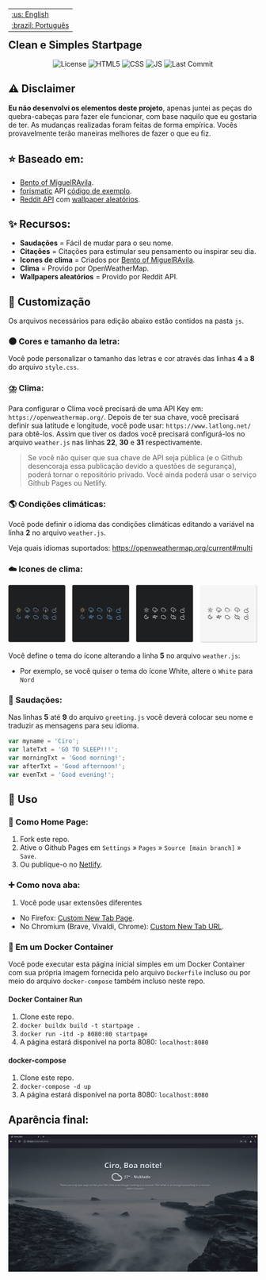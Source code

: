 
</p>

<table align="right">
 <tr><td><a href="https://github.com/ciro-mota/Personal-Startpage/blob/main/README.md">:us: English</a></td></tr>
 <tr><td><a href="https://github.com/ciro-mota/Personal-Startpage/blob/main/README.pt-br.md">:brazil: Português</a></td></tr>
</table>

<h2>Clean e Simples Startpage</h2>

<p align="center">
    <img alt="License" src="https://img.shields.io/badge/License-GPLv3-blue.svg?style=for-the-badge">
    <img alt="HTML5" src="https://img.shields.io/badge/HTML5-E34F26?style=for-the-badge&logo=html5&logoColor=white">
    <img alt="CSS" src="https://img.shields.io/badge/CSS3-1572B6?style=for-the-badge&logo=css3&logoColor=white">
    <img alt="JS" src="https://img.shields.io/badge/JavaScript-323330?style=for-the-badge&logo=javascript&logoColor=F7DF1E">
    <img alt="Last Commit" src="https://img.shields.io/github/last-commit/ciro-mota/Personal-Startpage?style=for-the-badge">
</p>

## ⚠️ Disclaimer

**Eu não desenvolvi os elementos deste projeto**, apenas juntei as peças do quebra-cabeças para fazer ele funcionar, com base naquilo que eu gostaria de ter. As mudanças realizadas foram feitas de forma empírica. Vocês provavelmente terão maneiras melhores de fazer o que eu fiz.
## ⭐ Baseado em:

- [Bento of MiguelRAvila](https://github.com/MiguelRAvila/Bento).
- [forismatic](http://forismatic.com/en/api/) API [código de exemplo](https://codepen.io/catapixel/pen/LpVEgy).
- [Reddit API](https://www.reddit.com/dev/api/) com [wallpaper aleatórios](https://stackoverflow.com/questions/8191105/how-to-extract-url-data-from-reddit-api-using-json?rq=1).

## ✨ Recursos:

- **Saudações** = Fácil de mudar para o seu nome.
- **Citações** = Citações para estimular seu pensamento ou inspirar seu dia.
- **Icones de clima** = Criados por [Bento of MiguelRAvila](https://github.com/MiguelRAvila/Bento).
- **Clima** = Provido por OpenWeatherMap.
- **Wallpapers aleatórios** = Provido por Reddit API.
## 🎨 Customização

Os arquivos necessários para edição abaixo estão contidos na pasta `js`.
### 🌑 Cores e tamanho da letra:

Você pode personalizar o tamanho das letras e cor através das linhas **4** a **8** do arquivo `style.css`.
### ⛈️ Clima:

Para configurar o Clima você precisará de uma API Key em: `https://openweathermap.org/`. Depois de ter sua chave, você precisará definir sua latitude e longitude, você pode usar: `https://www.latlong.net/` para obtê-los. Assim que tiver os dados você precisará configurá-los no arquivo `weather.js` nas linhas **22**, **30** e **31** respectivamente.

> Se você não quiser que sua chave de API seja pública (e o Github desencoraja essa publicação devido a questões de segurança), poderá tornar o repositório privado. Você ainda poderá usar o serviço Github Pages ou Netlify.
### 🌎 Condições climáticas:

Você pode definir o idioma das condições climáticas editando a variável na linha **2** no arquivo `weather.js`.

Veja quais idiomas suportados: https://openweathermap.org/current#multi

### ☁️ Icones de clima:

![](assets/previewico.png)

Você define o tema do ícone alterando a linha **5** no arquivo `weather.js`:

- Por exemplo, se você quiser o tema do ícone White, altere o `White` para `Nord`

### 👋 Saudações:

Nas linhas **5** até **9** do arquivo `greeting.js` você deverá colocar seu nome e traduzir as mensagens para seu idioma.

```js
var myname = 'Ciro';
var lateTxt = 'GO TO SLEEP!!!';
var morningTxt = 'Good morning!';
var afterTxt = 'Good afternoon!';
var evenTxt = 'Good evening!';
```
## 🚀 Uso

### 🏡 Como Home Page:
1. Fork este repo.
2. Ative o Github Pages em `Settings` » `Pages` » `Source [main branch]` » `Save`.
3. Ou publique-o no [Netlify](https://www.netlify.com/).

### ➕ Como nova aba:
1. Você pode usar extensões diferentes
  - No Firefox: [Custom New Tab Page](https://addons.mozilla.org/en-US/firefox/addon/custom-new-tab-page/?src=search).
  - No Chromium (Brave, Vivaldi, Chrome): [Custom New Tab URL](https://chrome.google.com/webstore/detail/custom-new-tab-url/mmjbdbjnoablegbkcklggeknkfcjkjia).

### 🐳 Em um Docker Container

Você pode executar esta página inicial simples em um Docker Container com sua própria imagem fornecida pelo arquivo `Dockerfile` incluso ou por meio do arquivo `docker-compose` também incluso neste repo.
#### Docker Container Run
1. Clone este repo.
2. `docker buildx build -t startpage .`
3. `docker run -itd -p 8080:80 startpage`
4. A página estará disponível na porta 8080: `localhost:8080`

#### docker-compose
1. Clone este repo.
2. `docker-compose -d up`
3. A página estará disponível na porta 8080: `localhost:8080`

## Aparência final: 

![](assets/preview.png)



